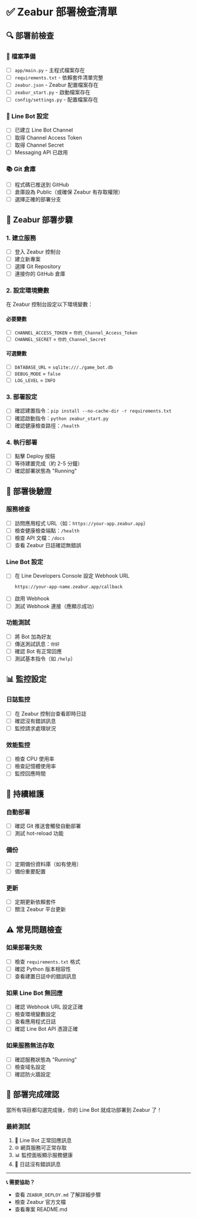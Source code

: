 # ✅ Zeabur 部署檢查清單

## 🔍 部署前檢查

### 📁 檔案準備
- [ ] `app/main.py` - 主程式檔案存在
- [ ] `requirements.txt` - 依賴套件清單完整
- [ ] `zeabur.json` - Zeabur 配置檔案存在
- [ ] `zeabur_start.py` - 啟動檔案存在
- [ ] `config/settings.py` - 配置檔案存在

### 🔐 Line Bot 設定
- [ ] 已建立 Line Bot Channel
- [ ] 取得 Channel Access Token
- [ ] 取得 Channel Secret
- [ ] Messaging API 已啟用

### 📚 Git 倉庫
- [ ] 程式碼已推送到 GitHub
- [ ] 倉庫設為 Public（或確保 Zeabur 有存取權限）
- [ ] 選擇正確的部署分支

## 🚀 Zeabur 部署步驟

### 1. 建立服務
- [ ] 登入 Zeabur 控制台
- [ ] 建立新專案
- [ ] 選擇 Git Repository
- [ ] 連接你的 GitHub 倉庫

### 2. 設定環境變數
在 Zeabur 控制台設定以下環境變數：

#### 必要變數
- [ ] `CHANNEL_ACCESS_TOKEN` = `你的_Channel_Access_Token`
- [ ] `CHANNEL_SECRET` = `你的_Channel_Secret`

#### 可選變數
- [ ] `DATABASE_URL` = `sqlite:///./game_bot.db`
- [ ] `DEBUG_MODE` = `false`
- [ ] `LOG_LEVEL` = `INFO`

### 3. 部署設定
- [ ] 確認建置指令：`pip install --no-cache-dir -r requirements.txt`
- [ ] 確認啟動指令：`python zeabur_start.py`
- [ ] 確認健康檢查路徑：`/health`

### 4. 執行部署
- [ ] 點擊 Deploy 按鈕
- [ ] 等待建置完成（約 2-5 分鐘）
- [ ] 確認部署狀態為 "Running"

## 🔧 部署後驗證

### 服務檢查
- [ ] 訪問應用程式 URL（如：`https://your-app.zeabur.app`）
- [ ] 檢查健康檢查端點：`/health`
- [ ] 檢查 API 文檔：`/docs`
- [ ] 查看 Zeabur 日誌確認無錯誤

### Line Bot 設定
- [ ] 在 Line Developers Console 設定 Webhook URL
  ```
  https://your-app-name.zeabur.app/callback
  ```
- [ ] 啟用 Webhook
- [ ] 測試 Webhook 連接（應顯示成功）

### 功能測試
- [ ] 將 Bot 加為好友
- [ ] 傳送測試訊息：`你好`
- [ ] 確認 Bot 有正常回應
- [ ] 測試基本指令（如 `/help`）

## 📊 監控設定

### 日誌監控
- [ ] 在 Zeabur 控制台查看即時日誌
- [ ] 確認沒有錯誤訊息
- [ ] 監控請求處理狀況

### 效能監控
- [ ] 檢查 CPU 使用率
- [ ] 檢查記憶體使用率
- [ ] 監控回應時間

## 🔄 持續維護

### 自動部署
- [ ] 確認 Git 推送會觸發自動部署
- [ ] 測試 hot-reload 功能

### 備份
- [ ] 定期備份資料庫（如有使用）
- [ ] 備份重要配置

### 更新
- [ ] 定期更新依賴套件
- [ ] 關注 Zeabur 平台更新

## ⚠️ 常見問題檢查

### 如果部署失敗
- [ ] 檢查 `requirements.txt` 格式
- [ ] 確認 Python 版本相容性
- [ ] 查看建置日誌中的錯誤訊息

### 如果 Line Bot 無回應
- [ ] 確認 Webhook URL 設定正確
- [ ] 檢查環境變數設定
- [ ] 查看應用程式日誌
- [ ] 確認 Line Bot API 憑證正確

### 如果服務無法存取
- [ ] 確認服務狀態為 "Running"
- [ ] 檢查域名設定
- [ ] 確認防火牆設定

## 🎉 部署完成確認

當所有項目都勾選完成後，你的 Line Bot 就成功部署到 Zeabur 了！

### 最終測試
1. 🤖 Line Bot 正常回應訊息
2. 🌐 網頁服務可正常存取
3. 📊 監控面板顯示服務健康
4. 📝 日誌沒有錯誤訊息

---

**📞 需要協助？**
- 查看 `ZEABUR_DEPLOY.md` 了解詳細步驟
- 檢查 Zeabur 官方文檔
- 查看專案 README.md

